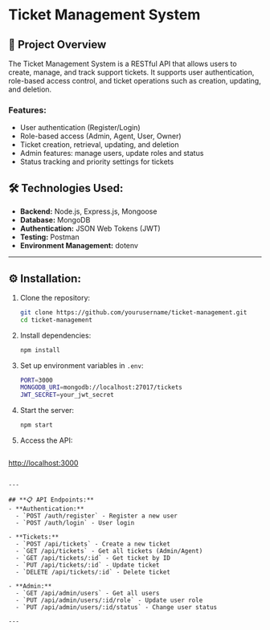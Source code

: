 # **Ticket Management System**

## **🚀 Project Overview**

The Ticket Management System is a RESTful API that allows users to create, manage, and track support tickets. It supports user authentication, role-based access control, and ticket operations such as creation, updating, and deletion.

### **Features:**

* User authentication (Register/Login)
* Role-based access (Admin, Agent, User, Owner)
* Ticket creation, retrieval, updating, and deletion
* Admin features: manage users, update roles and status
* Status tracking and priority settings for tickets

## **🛠️ Technologies Used:**

* **Backend:** Node.js, Express.js, Mongoose
* **Database:** MongoDB
* **Authentication:** JSON Web Tokens (JWT)
* **Testing:** Postman
* **Environment Management:** dotenv

---


## **⚙️ Installation:**

1. Clone the repository:

   ```bash
   git clone https://github.com/yourusername/ticket-management.git
   cd ticket-management
   ```

2. Install dependencies:

   ```bash
   npm install
   ```

3. Set up environment variables in `.env`:

   ```bash
   PORT=3000
   MONGODB_URI=mongodb://localhost:27017/tickets
   JWT_SECRET=your_jwt_secret
   ```

4. Start the server:

   ```bash
   npm start
   ```

5. Access the API:

   ```
   ```

[http://localhost:3000](http://localhost:3000)

```

---

## **📋 API Endpoints:**
- **Authentication:**
  - `POST /auth/register` - Register a new user
  - `POST /auth/login` - User login

- **Tickets:**
  - `POST /api/tickets` - Create a new ticket
  - `GET /api/tickets` - Get all tickets (Admin/Agent)
  - `GET /api/tickets/:id` - Get ticket by ID
  - `PUT /api/tickets/:id` - Update ticket
  - `DELETE /api/tickets/:id` - Delete ticket

- **Admin:**
  - `GET /api/admin/users` - Get all users
  - `PUT /api/admin/users/:id/role` - Update user role
  - `PUT /api/admin/users/:id/status` - Change user status

---


```
